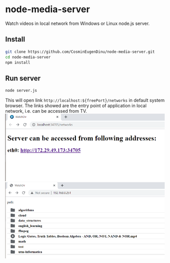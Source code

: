 # node-media-server
Watch videos in local network from Windows or Linux node.js server.
## Install
```bash
git clone https://github.com/CosminEugenDinu/node-media-server.git
cd node-media-server
npm install
```
## Run server
```bash
node server.js
```
This will open link `http://localhost:${freePort}/networks` in default system browser.
The links showed are the entry point of application in local network, i.e. can be accessed from TV.
![First time run](./docs/open-browser.png)
![App entry](./docs/app-entry.png)
